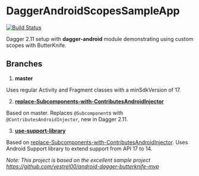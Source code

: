 # DaggerAndroidScopesSampleApp

[![Build Status](https://travis-ci.org/jshvarts/DaggerAndroidScopesSampleApp.svg?branch=master)](https://travis-ci.org/jshvarts/DaggerAndroidScopesSampleApp)

Dagger 2.11 setup with **dagger-android** module demonstrating using custom scopes with ButterKnife.

## Branches

1. **master**

Uses regular Activity and Fragment classes with a minSdkVersion of 17. 

2. **[replace-Subcomponents-with-ContributesAndroidInjector](https://github.com/jshvarts/DaggerAndroidScopesSampleApp/tree/replace-Subcomponents-with-ContributesAndroidInjector)**

Based on master. Replaces `@Subcomponent`s with `@ContributesAndroidInjector`, new in Dagger 2.11.

3. **[use-support-library](https://github.com/jshvarts/DaggerAndroidScopesSampleApp/tree/use-support-library)**

Based on [replace-Subcomponents-with-ContributesAndroidInjector](https://github.com/jshvarts/DaggerAndroidScopesSampleApp/tree/replace-Subcomponents-with-ContributesAndroidInjector). Uses Android Support library to extend support from API 17 to 14.


*Note: This project is based on the excellent sample project https://github.com/vestrel00/android-dagger-butterknife-mvp*